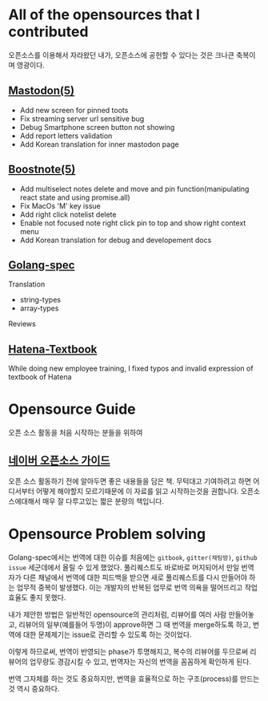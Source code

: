 # All of the opensources that I contributed

오픈소스를 이용해서 자라왔던 내가, 오픈소스에 공헌할 수 있다는 것은 크나큰 축복이며 영광이다.

## [Mastodon(5)](https://github.com/tootsuite/mastodon/commits?author=voidsatisfaction)

- Add new screen for pinned toots
- Fix streaming server url sensitive bug
- Debug Smartphone screen button not showing
- Add report letters validation
- Add Korean translation for inner mastodon page

## [Boostnote(5)](https://github.com/BoostIO/Boostnote/commits?author=voidsatisfaction)

- Add multiselect notes delete and move and pin function(manipulating react state and using promise.all)
- Fix MacOs 'M' key issue
- Add right click notelist delete
- Enable not focused note right click pin to top and show right context menu
- Add Korean translation for debug and developement docs


## [Golang-spec](https://github.com/golangkorea/golang-spec/commits?author=voidsatisfaction)

Translation

- string-types
- array-types

Reviews

## [Hatena-Textbook](https://github.com/hatena/Hatena-Textbook/commits?author=voidsatisfaction)

While doing new employee training, I fixed typos and invalid expression of textbook of Hatena

# Opensource Guide

오픈 소스 활동을 처음 시작하는 분들을 위하여

## [네이버 오픈소스 가이드](https://naver.github.io/OpenSourceGuide/book/)

오픈 소스 활동하기 전에 알아두면 좋은 내용들을 담은 책. 무턱대고 기여하려고 하면 어디서부터 어떻게 해야할지 모르기때문에 이 자료를 읽고 시작하는것을 권합니다. 오픈소스에대해서 매우 잘 다루고있는 짧은 분량의 책입니다.

# Opensource Problem solving

Golang-spec에서는 번역에 대한 이슈를 처음에는 `gitbook`, `gitter(채팅방)`, `github issue` 세군데에서 올릴 수 있게 했었다. 풀리퀘스트도 바로바로 머지되어서 만일 번역자가 다른 채널에서 번역에 대한 피드백을 받으면 새로 풀리퀘스트를 다시 만들어야 하는 업무적 중복이 발생했다. 이는 개발자의 반복된 업무로 번역 의욕을 떨어뜨리고 작업 효율도 좋지 못했다.

내가 제안한 방법은 일반적인 opensource의 관리처럼, 리뷰어를 여러 사람 만들어놓고, 리뷰어의 일부(예를들어 두명)이 approve하면 그 때 번역을 merge하도록 하고, 번역에 대한 문제제기는 issue로 관리할 수 있도록 하는 것이었다.

이렇게 하므로써, 번역이 반영되는 phase가 투명해지고, 복수의 리뷰어를 두므로써 리뷰어의 업무량도 경감시킬 수 있고, 번역자는 자신의 번역을 꼼꼼하게 확인하게 된다.

번역 그자체를 하는 것도 중요하지만, 번역을 효율적으로 하는 구조(process)를 만드는 것 역시 중요하다.
